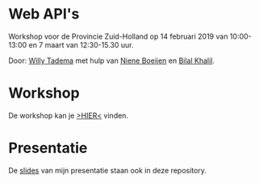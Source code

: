# Web API's 

Workshop voor de Provincie Zuid-Holland op 14 februari 2019 van 10:00-13:00 en 7 maart van 12:30-15.30 uur.


Door: [Willy Tadema](https://www.linkedin.com/in/willytadema/) met hulp van [Niene Boeijen](http://www.github.com/nieneb) en [Bilal Khalil](https://www.linkedin.com/in/bilal-khalil-07898b41/).

# Workshop

De workshop kan je [>HIER<](https://github.com/friesewoudloper/web-api-workshop/wiki) vinden.

# Presentatie

De [slides](https://github.com/FrieseWoudloper/web-api-workshop/blob/master/slides/Presentatie%20Web%20API's.pdf) van mijn presentatie staan ook in deze repository.
